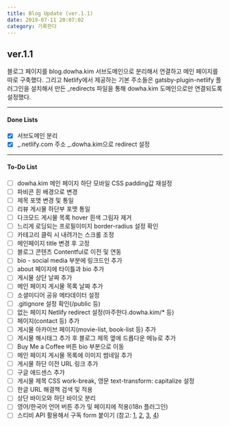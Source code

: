 ```yaml
---
title: Blog Update (ver.1.1)
date: 2019-07-11 20:07:02
category: 기록한다
---
```


## ver.1.1

블로그 페이지를 blog.dowha.kim 서브도메인으로 분리해서 연결하고 메인 페이지를 따로 구축했다. 그리고 Netlify에서 제공하는 기본 주소들은 gatsby-plugin-netlify 플러그인을 설치해서 만든 \_redirects 파일을 통해 dowha.kim 도메인으로만 연결되도록 설정했다.

---

#### Done Lists

- [x] 서브도메인 분리
- [x] _.netlify.com 주소 _.dowha.kim으로 redirect 설정

---

#### To-Do List

- [ ] dowha.kim 메인 페이지 하단 모바일 CSS padding값 재설정
- [ ] 파비콘 흰 배경으로 변경
- [ ] 제목 포맷 변경 및 통일
- [ ] 리뷰 게시물 하단부 포맷 통일
- [ ] 다크모드 게시물 목록 hover 흰색 그림자 제거
- [ ] 느리게 로딩되는 프로필이미지 border-radius 설정 확인
- [ ] 카테고리 클릭 시 내려가는 스크롤 조정
- [ ] 메인페이지 title 변경 후 고정
- [ ] 블로그 콘텐츠 Contentful로 이전 및 연동
- [ ] bio - social media 부분에 링크드인 추가
- [ ] about 페이지에 타이틀과 bio 추가
- [ ] 게시물 상단 날짜 추가
- [ ] 메인 페이지 게시물 목록 날짜 추가
- [ ] 소셜미디어 공유 메타데이터 설정
- [ ] .gitignore 설정 확인(/public 등)
- [ ] 없는 페이지 Netlify redirect 설정(마주한다.dowha.kim/\* 등)
- [ ] 페이지(contact 등) 추가
- [ ] 게시물 아카이브 페이지(movie-list, book-list 등) 추가
- [ ] 게시물 해시태그 추가 후 블로그 제목 옆에 드롭다운 메뉴로 추가
- [ ] Buy Me a Coffee 버튼 bio 부분으로 이동
- [ ] 메인 페이지 게시물 목록에 이미지 썸네일 추가
- [ ] 게시물 하단 이전 URL 링크 추가
- [ ] 구글 애드센스 추가
- [ ] 게시물 제목 CSS work-break, 영문 text-transform: capitalize 설정
- [ ] 한글 URL 해결책 검색 및 적용
- [ ] 상단 바이오와 하단 바이오 분리
- [ ] 영어/한국어 언어 버튼 추가 및 페이지에 적용(i18n 플러그인)
- [ ] 스티비 API 활용해서 구독 form 붙이기 (참고: [1](https://github.com/revolunet/react-mailchimp-subscribe/blob/master/src/index.js), [2](https://www.npmjs.com/package/gatsby-plugin-mailchimp), [3](https://www.netlify.com/docs/form-handling/), [4](https://help.stibee.com/ko/articles/1040878-api))
